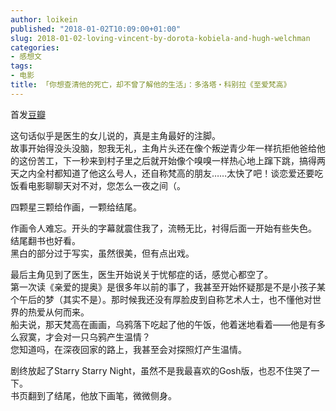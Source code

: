 ```yaml
---
author: loikein
published: "2018-01-02T10:09:00+01:00"
slug: 2018-01-02-loving-vincent-by-dorota-kobiela-and-hugh-welchman
categories:
- 感想文
tags:
- 电影
title: 「你想查清他的死亡，却不曾了解他的生活」：多洛塔・科别拉《至爱梵高》
---
```

首发[豆瓣](https://movie.douban.com/review/9038025/)  
  
  
这句话似乎是医生的女儿说的，真是主角最好的注脚。  
故事开始得没头没脑，恕我无礼，主角片头还在像个叛逆青少年一样抗拒他爸给他的这份苦工，下一秒来到村子里之后就开始像个嗅嗅一样热心地上蹿下跳，搞得两天之内全村都知道了他这么号人，还自称梵高的朋友……太快了吧！谈恋爱还要吃饭看电影聊聊天对不对，您怎么一夜之间（。  
  
四颗星三颗给作画，一颗给结尾。  
  
作画令人难忘。开头的字幕就震住我了，流畅无比，衬得后面一开始有些失色。  
结尾翻书也好看。  
黑白的部分过于写实，虽然很美，但有点出戏。  
  
最后主角见到了医生，医生开始说关于忧郁症的话，感觉心都空了。  
第一次读《亲爱的提奥》是很多年以前的事了，我甚至开始怀疑那是不是小孩子某个午后的梦（其实不是）。那时候我还没有厚脸皮到自称艺术人士，也不懂他对世界的热爱从何而来。  
船夫说，那天梵高在画画，乌鸦落下吃起了他的午饭，他着迷地看着——他是有多么寂寞，才会对一只乌鸦产生温情？  
您知道吗，在深夜回家的路上，我甚至会对探照灯产生温情。  
  
剧终放起了Starry Starry
Night，虽然不是我最喜欢的Gosh版，也忍不住哭了一下。  
书页翻到了结尾，他放下画笔，微微侧身。
